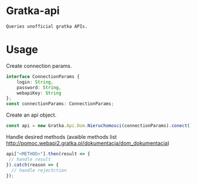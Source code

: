 # Gratka-api
    Queries unofficial gratka APIs.
# Usage

Create connection params.
```ts
interface ConnectionParams {
    login: String,
    password: String,
    webapiKey: String
};
const connectionParams: ConnectionParams;
```

Create an api object.
```ts
const api = new Gratka.Api.Dom.Nieruchomosci(connectionParams).conect();
```
Handle desired methods (avaible methods list http://pomoc.webapi2.gratka.pl/dokumentacja/dom_dokumentacja)
```js
api["<METHOD>"].then(result => {
 // handle result
}).catch(reason => {
  // handle rejectction
});
```
